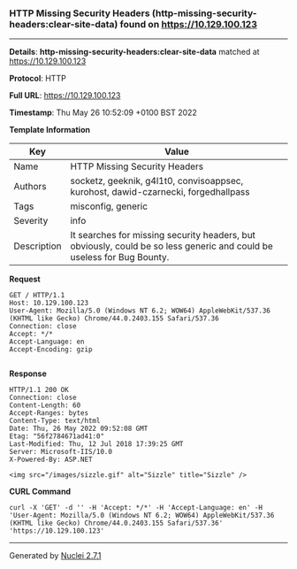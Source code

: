 ### HTTP Missing Security Headers (http-missing-security-headers:clear-site-data) found on https://10.129.100.123
---
**Details**: **http-missing-security-headers:clear-site-data**  matched at https://10.129.100.123

**Protocol**: HTTP

**Full URL**: https://10.129.100.123

**Timestamp**: Thu May 26 10:52:09 +0100 BST 2022

**Template Information**

| Key | Value |
|---|---|
| Name | HTTP Missing Security Headers |
| Authors | socketz, geeknik, g4l1t0, convisoappsec, kurohost, dawid-czarnecki, forgedhallpass |
| Tags | misconfig, generic |
| Severity | info |
| Description | It searches for missing security headers, but obviously, could be so less generic and could be useless for Bug Bounty. |

**Request**
```http
GET / HTTP/1.1
Host: 10.129.100.123
User-Agent: Mozilla/5.0 (Windows NT 6.2; WOW64) AppleWebKit/537.36 (KHTML like Gecko) Chrome/44.0.2403.155 Safari/537.36
Connection: close
Accept: */*
Accept-Language: en
Accept-Encoding: gzip


```

**Response**
```http
HTTP/1.1 200 OK
Connection: close
Content-Length: 60
Accept-Ranges: bytes
Content-Type: text/html
Date: Thu, 26 May 2022 09:52:08 GMT
Etag: "56f2784671ad41:0"
Last-Modified: Thu, 12 Jul 2018 17:39:25 GMT
Server: Microsoft-IIS/10.0
X-Powered-By: ASP.NET

<img src="/images/sizzle.gif" alt="Sizzle" title="Sizzle" />
```


**CURL Command**
```
curl -X 'GET' -d '' -H 'Accept: */*' -H 'Accept-Language: en' -H 'User-Agent: Mozilla/5.0 (Windows NT 6.2; WOW64) AppleWebKit/537.36 (KHTML like Gecko) Chrome/44.0.2403.155 Safari/537.36' 'https://10.129.100.123'
```
---
Generated by [Nuclei 2.7.1](https://github.com/projectdiscovery/nuclei)